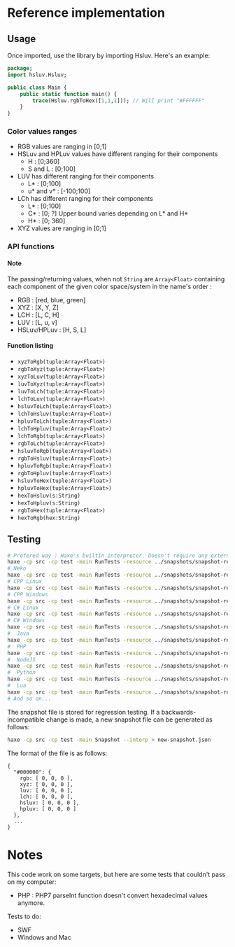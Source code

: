 # Reference implementation

## Usage
Once imported, use the library by importing Hsluv. Here's an example:

```haxe
package;
import hsluv.Hsluv;

public class Main {
    public static function main() {
        trace(Hsluv.rgbToHex([1,1,1])); // Will print "#FFFFFF"
    }
}
```

### Color values ranges
- RGB values are ranging in [0;1]
- HSLuv and HPLuv values have different ranging for their components
    - H : [0;360]
    - S and L : [0;100]
- LUV has different ranging for their components
    - L* : [0;100]
    - u* and v* : [-100;100]
- LCh has different ranging for their components
    - L* : [0;100]
    - C* : [0; ?] Upper bound varies depending on L* and H*
    - H* : [0; 360]
- XYZ values are ranging in [0;1]

### API functions

#### Note
The passing/returning values, when not `String` are `Array<Float>` containing each component of the given color space/system in the name's order :
- RGB : [red, blue, green]
- XYZ : [X, Y, Z]
- LCH : [L, C, H]
- LUV : [L, u, v]
- HSLuv/HPLuv : [H, S, L]

#### Function listing
- `xyzToRgb(tuple:Array<Float>)`
- `rgbToXyz(tuple:Array<Float>)`
- `xyzToLuv(tuple:Array<Float>)`
- `luvToXyz(tuple:Array<Float>)`
- `luvToLch(tuple:Array<Float>)`
- `lchToLuv(tuple:Array<Float>)`
- `hsluvToLch(tuple:Array<Float>)`
- `lchToHsluv(tuple:Array<Float>)`
- `hpluvToLch(tuple:Array<Float>)`
- `lchToHpluv(tuple:Array<Float>)`
- `lchToRgb(tuple:Array<Float>)`
- `rgbToLch(tuple:Array<Float>)`
- `hsluvToRgb(tuple:Array<Float>)`
- `rgbToHsluv(tuple:Array<Float>)`
- `hpluvToRgb(tuple:Array<Float>)`
- `rgbToHpluv(tuple:Array<Float>)`
- `hsluvToHex(tuple:Array<Float>)`
- `hpluvToHex(tuple:Array<Float>)`
- `hexToHsluv(s:String)`
- `hexToHpluv(s:String)`
- `rgbToHex(tuple:Array<Float>)`
- `hexToRgb(hex:String)`

## Testing

```sh
# Prefered way : Haxe's builtin interpreter. Doesn't require any external libs to execute the tests.
haxe -cp src -cp test -main RunTests -resource ../snapshots/snapshot-rev4.json@snapshot-rev4 --interp
# Neko
haxe -cp src -cp test -main RunTests -resource ../snapshots/snapshot-rev4.json@snapshot-rev4 -x bin/neko/RunTests.n
# CPP Linux
haxe -cp src -cp test -main RunTests -resource ../snapshots/snapshot-rev4.json@snapshot-rev4 -cpp bin/cpp -cmd bin/cpp/RunTests
# CPP Windows
haxe -cp src -cp test -main RunTests -resource ../snapshots/snapshot-rev4.json@snapshot-rev4 -cpp bin/cpp -cmd bin/cpp/RunTests.exe
# C# Linux
haxe -cp src -cp test -main RunTests -resource ../snapshots/snapshot-rev4.json@snapshot-rev4 -cs bin/cs -cmd mono bin/cs/RunTests.exe
# C# Windows
haxe -cp src -cp test -main RunTests -resource ../snapshots/snapshot-rev4.json@snapshot-rev4 -cs bin/cs -cmd bin/cs/RunTests.exe
#  Java
haxe -cp src -cp test -main RunTests -resource ../snapshots/snapshot-rev4.json@snapshot-rev4 -java bin/java -cmd java -jar bin/java/RunTests.jar
#  PHP
haxe -cp src -cp test -main RunTests -resource ../snapshots/snapshot-rev4.json@snapshot-rev4 -php bin/php -cmd php bin/php/index.php
#  NodeJS
haxe -cp src -cp test -main RunTests -resource ../snapshots/snapshot-rev4.json@snapshot-rev4 -js bin/js/RunTests.js -cmd node bin/js/RunTests.js
#  Python
haxe -cp src -cp test -main RunTests -resource ../snapshots/snapshot-rev4.json@snapshot-rev4 -python bin/python/RunTests.py -cmd python bin/python/RunTests.py
#  Lua
haxe -cp src -cp test -main RunTests -resource ../snapshots/snapshot-rev4.json@snapshot-rev4 -lua bin/lua/RunTests.lua -cmd lua bin/lua/RunTests.lua
# And so on...
```

The snapshot file is stored for regression testing. If a backwards-incompatible change is made,
a new snapshot file can be generated as follows:

```sh
haxe -cp src -cp test -main Snapshot --interp > new-snapshot.json
```

The format of the file is as follows:

```
{
  "#000000": {
    rgb: [ 0, 0, 0 ],
    xyz: [ 0, 0, 0 ],
    luv: [ 0, 0, 0 ],
    lch: [ 0, 0, 0 ],
    hsluv: [ 0, 0, 0 ],
    hpluv: [ 0, 0, 0 ]
  },
  ...
}
```

# Notes

This code work on some targets, but here are some tests that couldn't pass on my computer:
- PHP : PHP7 parseInt function doesn't convert hexadecimal values anymore.

Tests to do:
- SWF
- Windows and Mac
